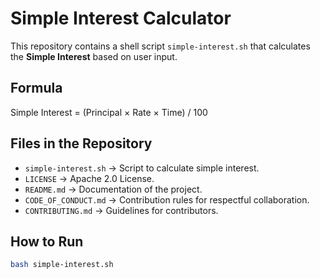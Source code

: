 # Simple Interest Calculator

This repository contains a shell script `simple-interest.sh` that calculates the **Simple Interest** based on user input.

## Formula
Simple Interest = (Principal × Rate × Time) / 100

## Files in the Repository
- `simple-interest.sh` → Script to calculate simple interest.
- `LICENSE` → Apache 2.0 License.
- `README.md` → Documentation of the project.
- `CODE_OF_CONDUCT.md` → Contribution rules for respectful collaboration.
- `CONTRIBUTING.md` → Guidelines for contributors.

## How to Run
```bash
bash simple-interest.sh
